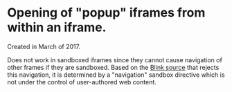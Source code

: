 # Opening of "popup" iframes from within an iframe.

Created in March of 2017.

Does not work in sandboxed iframes since they cannot cause navigation of other frames if they are sandboxed. Based on the [Blink source](https://chromium.googlesource.com/chromium/src/+/375b5de438487e3fe5b52014a5962822b59f0d19/third_party/WebKit/Source/core/frame/Frame.cpp#261) that rejects this navigation, it is determined by a "navigation" sandbox directive which is not under the control of user-authored web content.
